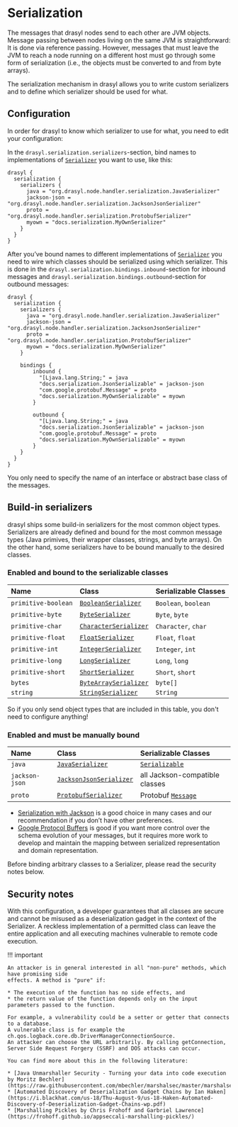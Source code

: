 # Serialization

The messages that drasyl nodes send to each other are JVM objects. Message passing between nodes
living on the same JVM is straightforward: It is done via reference passing. However, messages that
must leave the JVM to reach a node running on a different host must go through some form of
serialization (i.e., the objects must be converted to and from byte arrays).

The serialization mechanism in drasyl allows you to write custom serializers and to define which
serializer should be used for what.

## Configuration

In order for drasyl to know which serializer to use for what, you need to edit your configuration:

In the `drasyl.serialization.serializers`-section, bind names to implementations of
[`Serializer`](https://www.javadoc.io/doc/org.drasyl/drasyl-core/latest/org/drasyl/serialization/Serializer.html)
you want to use, like this:

```
drasyl {
  serialization {
    serializers {
      java = "org.drasyl.node.handler.serialization.JavaSerializer"
      jackson-json = "org.drasyl.node.handler.serialization.JacksonJsonSerializer"
      proto = "org.drasyl.node.handler.serialization.ProtobufSerializer"
      myown = "docs.serialization.MyOwnSerializer"
    }
  }
}
```

After you’ve bound names to different implementations of
[`Serializer`](https://www.javadoc.io/doc/org.drasyl/drasyl-core/latest/org/drasyl/serialization/Serializer.html)
you need to wire which classes should be serialized using which serializer. This is done in
the `drasyl.serialization.bindings.inbound`-section for inbound messages and
`drasyl.serialization.bindings.outbound`-section for outbound messages:

```
drasyl {
  serialization {
    serializers {
      java = "org.drasyl.node.handler.serialization.JavaSerializer"
      jackson-json = "org.drasyl.node.handler.serialization.JacksonJsonSerializer"
      proto = "org.drasyl.node.handler.serialization.ProtobufSerializer"
      myown = "docs.serialization.MyOwnSerializer"
    }
    
    bindings {
        inbound {
          "[Ljava.lang.String;" = java
          "docs.serialization.JsonSerializable" = jackson-json
          "com.google.protobuf.Message" = proto
          "docs.serialization.MyOwnSerializable" = myown
        }
        
        outbound {
          "[Ljava.lang.String;" = java
          "docs.serialization.JsonSerializable" = jackson-json
          "com.google.protobuf.Message" = proto
          "docs.serialization.MyOwnSerializable" = myown
        }
    }
  }
}
```

You only need to specify the name of an interface or abstract base class of the messages.

## Build-in serializers

drasyl ships some build-in serializers for the most common object types. Serializers are already
defined and bound for the most common message types (Java primives, their wrapper classes, strings,
and byte arrays). On the other hand, some serializers have to be bound manually to the desired
classes.

### Enabled and bound to the serializable classes

| Name   | Class   | Serializable Classes   |
|:-------|:--------|:-----------------------|
| `primitive-boolean` | [`BooleanSerializer`](https://www.javadoc.io/doc/org.drasyl/drasyl-core/latest/org/drasyl/serialization/BooleanSerializer.html)         | `Boolean`, `boolean` |
| `primitive-byte`    | [`ByteSerializer`](https://www.javadoc.io/doc/org.drasyl/drasyl-core/latest/org/drasyl/serialization/ByteSerializer.html)               | `Byte`, `byte`       |
| `primitive-char`    | [`CharacterSerializer`](https://www.javadoc.io/doc/org.drasyl/drasyl-core/latest/org/drasyl/serialization/CharacterSerializer.html)     | `Character`, `char`  |
| `primitive-float`   | [`FloatSerializer`](https://www.javadoc.io/doc/org.drasyl/drasyl-core/latest/org/drasyl/serialization/FloatSerializer.html)             | `Float`, `float`     |
| `primitive-int`     | [`IntegerSerializer`](https://www.javadoc.io/doc/org.drasyl/drasyl-core/latest/org/drasyl/serialization/IntegerSerializer.html)         | `Integer`, `int`     |
| `primitive-long`    | [`LongSerializer`](https://www.javadoc.io/doc/org.drasyl/drasyl-core/latest/org/drasyl/serialization/LongSerializer.html)               | `Long`, `long`       |
| `primitive-short`   | [`ShortSerializer`](https://www.javadoc.io/doc/org.drasyl/drasyl-core/latest/org/drasyl/serialization/ShortSerializer.html)             | `Short`, `short`     |
| `bytes`             | [`ByteArraySerializer`](https://www.javadoc.io/doc/org.drasyl/drasyl-core/latest/org/drasyl/serialization/ByteArraySerializer.html)     | `byte[]`             |
| `string`            | [`StringSerializer`](https://www.javadoc.io/doc/org.drasyl/drasyl-core/latest/org/drasyl/serialization/StringSerializer.html)           | `String`             |

So if you only send object types that are included in this table, you don't need to configure
anything!

### Enabled and must be manually bound

| Name   | Class   | Serializable Classes   |
|:-------|:--------|:-----------------------|
| `java`              | [`JavaSerializer`](https://www.javadoc.io/doc/org.drasyl/drasyl-core/latest/org/drasyl/serialization/JavaSerializer.html)           | [`Serializable`](https://docs.oracle.com/javase/7/docs/api/java/io/Serializable.html)       |
| `jackson-json`      | [`JacksonJsonSerializer`](https://www.javadoc.io/doc/org.drasyl/drasyl-core/latest/org/drasyl/serialization/JacksonJsonSerializer.html) | all Jackson-compatible classes       |
| `proto`             | [`ProtobufSerializer`](https://www.javadoc.io/doc/org.drasyl/drasyl-core/latest/org/drasyl/serialization/ProtobufSerializer.html)       | Protobuf [`Message`](https://developers.google.com/protocol-buffers/docs/reference/java/com/google/protobuf/Message)        |

* [Serialization with Jackson](https://github.com/FasterXML/jackson) is a good choice in many cases
  and our recommendation if you don’t have other preferences.
* [Google Protocol Buffers](https://developers.google.com/protocol-buffers) is good if you want more
  control over the schema evolution of your messages, but it requires more work to develop and
  maintain the mapping between serialized representation and domain representation.

Before binding arbitrary classes to a Serializer, please read the security notes below.

## Security notes

With this configuration, a developer guarantees that all classes are secure and cannot be misused as
a deserialization gadget in the context of the Serializer. A reckless implementation of a permitted
class can leave the entire application and all executing machines vulnerable to remote code
execution.

!!! important

    An attacker is in general interested in all "non-pure" methods, which have promising side
    effects. A method is "pure" if:
    
    * The execution of the function has no side effects, and
    * the return value of the function depends only on the input parameters passed to the function.
    
    For example, a vulnerability could be a setter or getter that connects to a database. 
    A vulnerable class is for example the ch.qos.logback.core.db.DriverManagerConnectionSource. 
    An attacker can choose the URL arbitrarily. By calling getConnection, Server Side Request Forgery (SSRF) and DOS attacks can occur.
    
    You can find more about this in the following literature:
    
    * [Java Unmarshaller Security - Turning your data into code execution by Moritz Bechler](https://raw.githubusercontent.com/mbechler/marshalsec/master/marshalsec.pdf)
    * [Automated Discovery of Deserialization Gadget Chains by Ian Haken](https://i.blackhat.com/us-18/Thu-August-9/us-18-Haken-Automated-Discovery-of-Deserialization-Gadget-Chains-wp.pdf)
    * [Marshalling Pickles by Chris Frohoff and Garbriel Lawrence](https://frohoff.github.io/appseccali-marshalling-pickles/)
